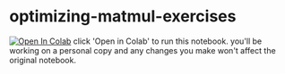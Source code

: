 # optimizing-matmul-exercises
[![Open In Colab](https://colab.research.google.com/assets/colab-badge.svg)](https://colab.research.google.com/github/arb8020/optimizing-matmul-exercises/blob/main/optimizing_cuda_matmul.ipynb)
click 'Open in Colab' to run this notebook. you'll be working on a personal copy and any changes you make won't affect the original notebook.
